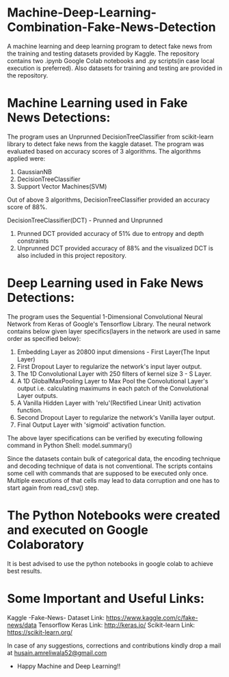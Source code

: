 # Machine-Deep-Learning-Combination-Fake-News-Detection
A machine learning and deep learning program to detect fake news from the training and testing datasets provided by Kaggle. The repository contains two .ipynb Google Colab notebooks and .py scripts(in case local execution is preferred). Also datasets for training and testing are provided in the repository.

# Machine Learning used in Fake News Detections:
The program uses an Unprunned DecisionTreeClassifier from scikit-learn library to detect fake news from the kaggle dataset.
The program was evaluated based on accuracy scores of 3 algorithms. The algorithms applied were:

1. GaussianNB
2. DecisionTreeClassifier
3. Support Vector Machines(SVM)

Out of above 3 algorithms, DecisionTreeClassifier provided an accuracy score of 88%.

DecisionTreeClassifier(DCT) - Prunned and Unprunned
1. Prunned DCT provided accuracy of 51% due to entropy and depth constraints
2. Unprunned DCT provided accuracy of 88% and the visualized DCT is also included in this project repository.

# Deep Learning used in Fake News Detections:
The program uses the Sequential 1-Dimensional Convolutional Neural Network from Keras of Google's Tensorflow Library.
The neural network contains below given layer specifics(layers in the network are used in same order as specified below):

1. Embedding Layer as 20800 input dimensions - First Layer(The Input Layer)
2. First Dropout Layer to regularize the network's input layer output.
3. The 1D Convolutional Layer with 250 filters of kernel size 3 - S Layer.
4. A 1D GlobalMaxPooling Layer to Max Pool the Convolutional Layer's output i.e. calculating maximums in each patch of the Convolutional Layer outputs.
5. A Vanilla Hidden Layer with 'relu'(Rectified Linear Unit) activation function.
6. Second Dropout Layer to regularize the network's Vanilla layer output.
7. Final Output Layer with 'sigmoid' activation function.

The above layer specifications can be verified by executing following command in Python Shell:
      model.summary()
      
Since the datasets contain bulk of categorical data, the encoding technique and decoding technique of data is not conventional. The scripts contains some cell with commands that are supposed to be executed only once. Multiple executions of that cells may lead to data corruption and one has to start again from read_csv() step.

# The Python Notebooks were created and executed on Google Colaboratory
It is best advised to use the python notebooks in google colab to achieve best results.

# Some Important and Useful Links:
Kaggle -Fake-News- Dataset Link: https://www.kaggle.com/c/fake-news/data
Tensorflow Keras Link: http://keras.io/
Scikit-learn Link: https://scikit-learn.org/

In case of any suggestions, corrections and contributions kindly drop a mail at husain.amreliwala52@gmail.com

- Happy Machine and Deep Learning!!
